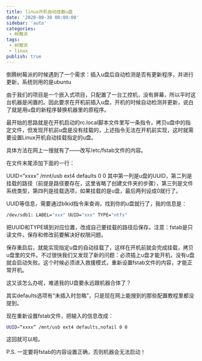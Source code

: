```yaml
---
title: linux开机自动挂载u盘
date: '2020-08-30 08:00:00'
sidebar: 'auto'
categories:
 - 树莓派
tags:
 - 树莓派
 - linux
publish: true
---
```

<!-- # linux开机自动挂载u盘 -->
倒腾树莓派的时候遇到了一个需求：插入u盘后自动检测是否有更新程序，并进行更新，系统则用的是ubuntu

由于我们的项目是一个嵌入式项目，只配置了一台工控机，没有屏幕，所以平时这台机器是闲置的。因此要求在开机前插入u盘，开机的时候自动检测并更新，说白了就是用u盘的新程序替换机器里的原程序。

最开始的思路就是在开机启动的rc.local脚本文件里写一条指令，拷贝u盘中的指定文件，但发现开机前u盘是没有挂载的，上述指令无法在开机前实现，这时就需要设置Linux开机自动挂载指定的u盘。

具体方法在网上一搜就有了——改写/etc/fstab文件的内容。

在文件末尾添加下面的一行：

UUID=“xxxx” /mnt/usb ext4 defaults 0 0
其中第一列是u盘的UUID，第二列是挂载的路径（前提是路径要存在，这里省略了创建文件夹的步骤），第三列是文件系统类型，第四列是挂载选项，如果挂载的是u盘，最后两列设成0就行了。

UUID等信息，需要通过blkid指令来查询，找到你的u盘就行了，我的信息是：
```bash
/dev/sdb1: LABEL="xxx" UUID="xxx" TYPE="ntfs"
```
把UUID和TYPE填到对应位置，改成自己要挂载的路径后保存。注意：fstab是只读文件，保存和修改前要解决好权限问题。

保存重启后，就能实现指定u盘的自动挂载了，这样在开机前就会完成挂载，拷贝u盘里的文件。不过很快我们又发现了新的问题：必须插上u盘才能开机，没有u盘就会启动失败。这个时候必须进入救援模式，重新设置fstab文件的内容，才能正常开机。

这又该怎么办呢，难道我的U盘要永远跟机器合体了？

其实defaults选项有“未插入时忽略”，只是现在网上能搜到的那些配置教程里都没提到。

现在重新设置fstab文件，把输入的信息改成：
```bash
UUID=“xxxx” /mnt/usb ext4 defaults,nofail 0 0
```
这回就可以啦。

P.S. 一定要将fstab的内容设置正确，否则机器会无法启动！